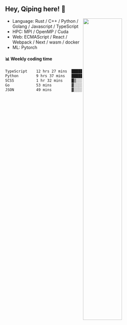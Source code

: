 

## Hey, Qiping here! :wave:

[<img align="right" width="50%" src="https://github-readme-stats.vercel.app/api?username=ppppqp&theme=dark&show_icons=true">](https://metrics.lecoq.io/ppppqp?template=classic)



-   Language: Rust / C++ / Python / Golang / Javascript / TypeScript
-   HPC: MPI / OpenMP / Cuda
-   Web: ECMAScript / React / Webpack / Next / wasm / docker
-   ML: Pytorch



#### :bar_chart: Weekly coding time

<!--START_SECTION:waka-->

```txt
TypeScript    12 hrs 27 mins  ███████████░░░░░░░░░░░░░░   43.70 %
Python        9 hrs 37 mins   ████████▒░░░░░░░░░░░░░░░░   33.75 %
SCSS          1 hr 32 mins    █▒░░░░░░░░░░░░░░░░░░░░░░░   05.42 %
Go            53 mins         ▓░░░░░░░░░░░░░░░░░░░░░░░░   03.14 %
JSON          49 mins         ▓░░░░░░░░░░░░░░░░░░░░░░░░   02.90 %
```

<!--END_SECTION:waka-->
